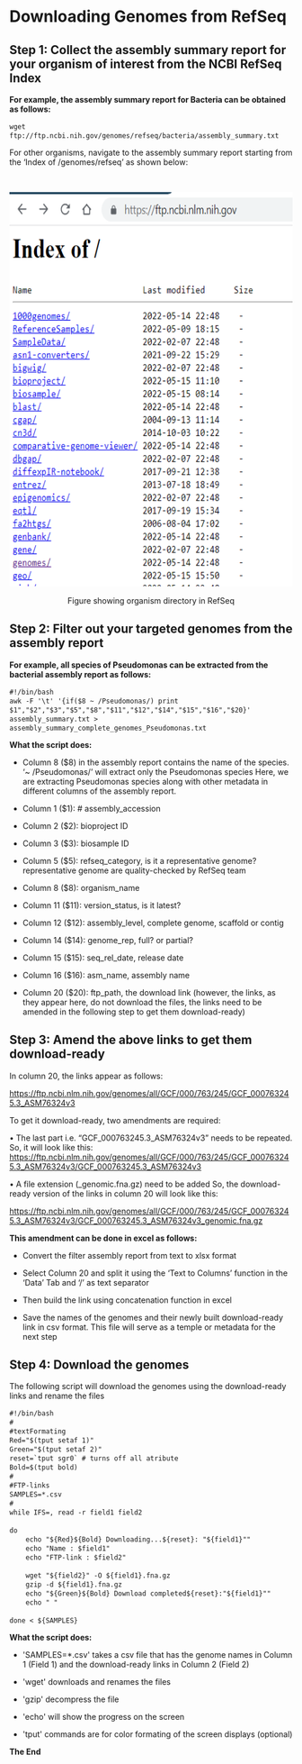 # **Downloading Genomes from RefSeq** <br />


## **Step 1: Collect the assembly summary report for your organism of interest from the NCBI RefSeq Index** 


**For example, the assembly summary report for Bacteria can be obtained as follows:**


```
wget ftp://ftp.ncbi.nih.gov/genomes/refseq/bacteria/assembly_summary.txt
```


For other organisms, navigate to the assembly summary report starting from the ‘Index of /genomes/refseq’ as shown below:



<br />
<p align="center">
  <img 
    width="680"
    height="700"
    src="https://github.com/asadprodhan/Downloading_genomes_from_RefSeq/blob/main/Index_NCBI.PNG"
  >
</p>
<p align = "center">
Figure showing organism directory in RefSeq
</p>




## **Step 2: Filter out your targeted genomes from the assembly report** 


**For example, all species of Pseudomonas can be extracted from the bacterial assembly report as follows:**


```
#!/bin/bash
awk -F '\t' '{if($8 ~ /Pseudomonas/) print $1","$2","$3","$5","$8","$11","$12","$14","$15","$16","$20}' assembly_summary.txt > assembly_summary_complete_genomes_Pseudomonas.txt
```


**What the script does:**



- Column 8 ($8) in the assembly report contains the name of the species. ‘~ /Pseudomonas/’ will extract only the Pseudomonas species
  Here, we are extracting Pseudomonas species along with other metadata in different columns of the assembly report.
  
  
- Column 1 ($1):  # assembly_accession


- Column 2 ($2):  bioproject ID


- Column 3 ($3):  biosample ID


- Column 5 ($5):  refseq_category, is it a representative genome? representative genome are quality-checked by RefSeq team


- Column 8 ($8):  organism_name


- Column 11 ($11):  version_status, is it latest?


- Column 12 ($12):  assembly_level, complete genome, scaffold or contig


- Column 14 ($14):  genome_rep, full? or partial?


- Column 15 ($15):  seq_rel_date, release date


- Column 16 ($16):  asm_name, assembly name


- Column 20 ($20):  ftp_path, the download link (however, the links, as they appear here, do not download the files, the links need to be amended in the following step to get them download-ready)



## **Step 3: Amend the above links to get them download-ready**


In column 20, the links appear as follows:


https://ftp.ncbi.nlm.nih.gov/genomes/all/GCF/000/763/245/GCF_000763245.3_ASM76324v3


To get it download-ready, two amendments are required:


•	The last part i.e. “GCF_000763245.3_ASM76324v3” needs to be repeated. So, it will look like this: https://ftp.ncbi.nlm.nih.gov/genomes/all/GCF/000/763/245/GCF_000763245.3_ASM76324v3/GCF_000763245.3_ASM76324v3


•	A file extension (_genomic.fna.gz) need to be added
So, the download-ready version of the links in column 20 will look like this:


https://ftp.ncbi.nlm.nih.gov/genomes/all/GCF/000/763/245/GCF_000763245.3_ASM76324v3/GCF_000763245.3_ASM76324v3_genomic.fna.gz


**This amendment can be done in excel as follows:**


- Convert the filter assembly report from text to xlsx format


- Select Column 20 and split it using the ‘Text to Columns’ function in the ‘Data’ Tab and ‘/’ as text separator


- Then build the link using concatenation function in excel


- Save the names of the genomes and their newly built download-ready link in csv format. This file will serve as a temple or metadata for the next step



## **Step 4: Download the genomes**


The following script will download the genomes using the download-ready links and rename the files 


```
#!/bin/bash
#
#textFormating
Red="$(tput setaf 1)"
Green="$(tput setaf 2)"
reset=`tput sgr0` # turns off all atribute
Bold=$(tput bold)
#
#FTP-links
SAMPLES=*.csv
#
while IFS=, read -r field1 field2  

do  
    echo "${Red}${Bold} Downloading...${reset}: "${field1}""
    echo "Name : $field1" 
    echo "FTP-link : $field2" 
        
    wget "${field2}" -O ${field1}.fna.gz 
    gzip -d ${field1}.fna.gz 
    echo "${Green}${Bold} Download completed${reset}:"${field1}""
    echo " "
    
done < ${SAMPLES}
```


**What the script does:**


- 'SAMPLES=*.csv' takes a csv file that has the genome names in Column 1 (Field 1) and the download-ready links in Column 2 (Field 2)

- 'wget' downloads and renames the files


- 'gzip' decompress the file


- 'echo' will show the progress on the screen


- 'tput' commands are for color formating of the screen displays (optional)


**The End**


